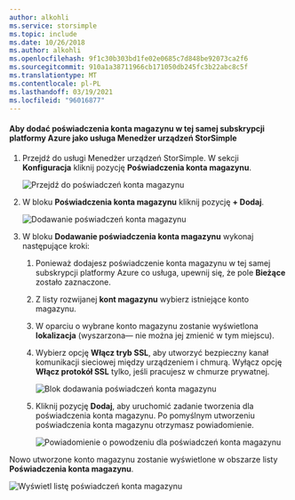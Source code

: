 ```yaml
---
author: alkohli
ms.service: storsimple
ms.topic: include
ms.date: 10/26/2018
ms.author: alkohli
ms.openlocfilehash: 9f1c30b303bd1fe02e0685c7d848be92073ca2f6
ms.sourcegitcommit: 910a1a38711966cb171050db245fc3b22abc8c5f
ms.translationtype: MT
ms.contentlocale: pl-PL
ms.lasthandoff: 03/19/2021
ms.locfileid: "96016877"
---
```

#### <a name="to-add-a-storage-account-credential-in-the-same-azure-subscription-as-the-storsimple-device-manager-service"></a>Aby dodać poświadczenia konta magazynu w tej samej subskrypcji platformy Azure jako usługa Menedżer urządzeń StorSimple

1. Przejdź do usługi Menedżer urządzeń StorSimple. W sekcji **Konfiguracja** kliknij pozycję **Poświadczenia konta magazynu**.

    ![Przejdź do poświadczeń konta magazynu](./media/storsimple-8000-configure-new-storage-account-u2/createnewstorageacct1.png)

2. W bloku **Poświadczenia konta magazynu** kliknij pozycję **+ Dodaj**.

    ![Dodawanie poświadczeń konta magazynu](./media/storsimple-8000-configure-new-storage-account-u2/createnewstorageacct2.png)

3. W bloku **Dodawanie poświadczenia konta magazynu** wykonaj następujące kroki:

    1. Ponieważ dodajesz poświadczenie konta magazynu w tej samej subskrypcji platformy Azure co usługa, upewnij się, że pole **Bieżące** zostało zaznaczone.

    2. Z listy rozwijanej **kont magazynu** wybierz istniejące konto magazynu.

    3. W oparciu o wybrane konto magazynu zostanie wyświetlona **lokalizacja** (wyszarzona— nie można jej zmienić w tym miejscu).

    4. Wybierz opcję **Włącz tryb SSL**, aby utworzyć bezpieczny kanał komunikacji sieciowej między urządzeniem i chmurą. Wyłącz opcję **Włącz protokół SSL** tylko, jeśli pracujesz w chmurze prywatnej.

        ![Blok dodawania poświadczeń konta magazynu](./media/storsimple-8000-configure-new-storage-account-u2/createnewstorageacct3.png)

    5. Kliknij pozycję **Dodaj**, aby uruchomić zadanie tworzenia dla poświadczenia konta magazynu. Po pomyślnym utworzeniu poświadczenia konta magazynu otrzymasz powiadomienie.

        ![Powiadomienie o powodzeniu dla poświadczeń konta magazynu](./media/storsimple-8000-configure-new-storage-account-u2/createnewstorageacct5.png)

Nowo utworzone konto magazynu zostanie wyświetlone w obszarze listy **Poświadczenia konta magazynu**.

![Wyświetl listę poświadczeń konta magazynu](./media/storsimple-8000-configure-new-storage-account-u2/createnewstorageacct6.png)

